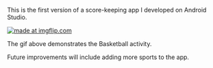 This is the first version of a score-keeping app I developed on Android Studio.

<a href="https://imgflip.com/gif/2152pt"><img src="https://i.imgflip.com/2152pt.gif" title="made at imgflip.com"/></a>

The gif above demonstrates the Basketball activity.

Future improvements will include adding more sports to the app.
